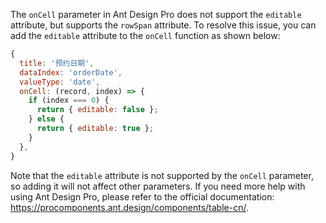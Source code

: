 The `onCell` parameter in Ant Design Pro does not support the `editable` attribute, but supports the `rowSpan` attribute. To resolve this issue, you can add the `editable` attribute to the `onCell` function as shown below:

```js
{
  title: '预约日期',
  dataIndex: 'orderDate',
  valueType: 'date',
  onCell: (record, index) => {
    if (index === 0) {
      return { editable: false };
    } else {
      return { editable: true };
    }
  },
}
```

Note that the `editable` attribute is not supported by the `onCell` parameter, so adding it will not affect other parameters. If you need more help with using Ant Design Pro, please refer to the official documentation: <https://procomponents.ant.design/components/table-cn/>.
